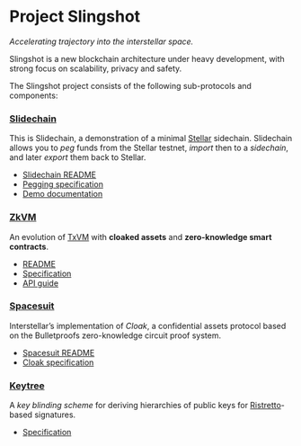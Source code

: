 # Project Slingshot

_Accelerating trajectory into the interstellar space._

Slingshot is a new blockchain architecture under heavy development,
with strong focus on scalability, privacy and safety.

The Slingshot project consists of the following sub-protocols and components:

### [Slidechain](slidechain)

This is Slidechain, a demonstration of a minimal [Stellar](https://stellar.org/) sidechain.
Slidechain allows you to _peg_ funds from the Stellar testnet, _import_ then to a _sidechain_,
and later _export_ them back to Stellar.

* [Slidechain README](slidechain/Readme.md)
* [Pegging specification](slidechain/Pegging.md)
* [Demo documentation](slidechain/Running.md)

### [ZkVM](zkvm)

An evolution of [TxVM](http://github.com/chain/txvm) with **cloaked assets** and **zero-knowledge smart contracts**.

* [README](zkvm/README.md)
* [Specification](zkvm/docs/zkvm-spec.md)
* [API guide](zkvm/docs/zkvm-api.md)

### [Spacesuit](spacesuit)

Interstellar’s implementation of _Cloak_, a confidential assets protocol
based on the Bulletproofs zero-knowledge circuit proof system.

* [Spacesuit README](spacesuit/README.md)
* [Cloak specification](spacesuit/spec.md)

### [Keytree](keytree)

A _key blinding scheme_ for deriving hierarchies of public keys for [Ristretto](https://ristretto.group)-based signatures.

* [Specification](keytree/keytree.md)


